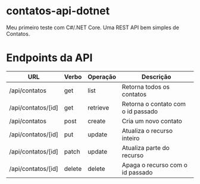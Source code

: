 # contatos-api-dotnet
Meu primeiro teste com C#/.NET Core. Uma REST API bem simples de Contatos.

# Endpoints da API

|URL	              |Verbo	|Operação|Descrição
|-------------------|-------|--------|-----------------------------------|
|/api/contatos	    |get	  |list	   |Retorna todos os contatos          |
|/api/contatos/[id]	|get	  |retrieve|Retorna o contato com o id passado |
|/api/contatos	    |post	  |create	 |Cria um novo contato               |
|/api/contatos/[id]	|put	  |update	 |Atualiza o recurso inteiro         |
|/api/contatos/[id]	|patch	|update	 |Atualiza parte do recurso          |
|/api/contatos/[id]	|delete	|delete	 |Apaga o recurso com o id passado   |
